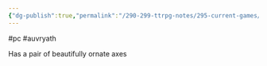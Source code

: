 ```yaml
---
{"dg-publish":true,"permalink":"/290-299-ttrpg-notes/295-current-games/11-weeping-city/wiki/person/garlick/"}
---
```



#pc #auvryath 

Has a pair of beautifully ornate axes